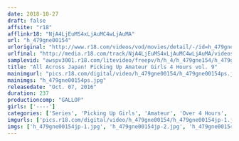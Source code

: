 ```yaml
---
date: 2018-10-27
draft: false
affsite: "r18"
afflinkr18: "NjA4LjEuMS4xLjAuMC4wLjAuMA"
url: "h_479gne00154"
urloriginal: "http://www.r18.com/videos/vod/movies/detail/-/id=h_479gne00154"
urlfinal: "http://media.r18.com/track/NjA4LjEuMS4xLjAuMC4wLjAuMA/videos/vod/movies/detail/-/id=h_479gne00154"
samplevid: "awspv3001.r18.com/litevideo/freepv/h/h_4/h_479gne154/h_479gne154_dmb_w.mp4"
title: "All Across Japan! Picking Up Amateur Girls 4 Hours vol. 9"
mainimgurl: "pics.r18.com/digital/video/h_479gne00154/h_479gne00154ps.jpg"
mainimgs: "h_479gne00154ps.jpg"
releasedate: "Oct. 07, 2016"
duration: 237
productioncomp: "GALLOP"
girls: ['----']
categories: ['Series', 'Picking Up Girls', 'Amateur', 'Over 4 Hours', 'Hi-Def']
imgurls: ['pics.r18.com/digital/video/h_479gne00154/h_479gne00154jp-1.jpg', 'pics.r18.com/digital/video/h_479gne00154/h_479gne00154jp-2.jpg', 'pics.r18.com/digital/video/h_479gne00154/h_479gne00154jp-3.jpg', 'pics.r18.com/digital/video/h_479gne00154/h_479gne00154jp-4.jpg', 'pics.r18.com/digital/video/h_479gne00154/h_479gne00154jp-5.jpg', 'pics.r18.com/digital/video/h_479gne00154/h_479gne00154jp-6.jpg', 'pics.r18.com/digital/video/h_479gne00154/h_479gne00154jp-7.jpg', 'pics.r18.com/digital/video/h_479gne00154/h_479gne00154jp-8.jpg', 'pics.r18.com/digital/video/h_479gne00154/h_479gne00154jp-9.jpg', 'pics.r18.com/digital/video/h_479gne00154/h_479gne00154jp-10.jpg', 'pics.r18.com/digital/video/h_479gne00154/h_479gne00154jp-11.jpg', 'pics.r18.com/digital/video/h_479gne00154/h_479gne00154jp-12.jpg', 'pics.r18.com/digital/video/h_479gne00154/h_479gne00154jp-13.jpg', 'pics.r18.com/digital/video/h_479gne00154/h_479gne00154jp-14.jpg', 'pics.r18.com/digital/video/h_479gne00154/h_479gne00154jp-15.jpg', 'pics.r18.com/digital/video/h_479gne00154/h_479gne00154jp-16.jpg', 'pics.r18.com/digital/video/h_479gne00154/h_479gne00154jp-17.jpg', 'pics.r18.com/digital/video/h_479gne00154/h_479gne00154jp-18.jpg', 'pics.r18.com/digital/video/h_479gne00154/h_479gne00154jp-19.jpg', 'pics.r18.com/digital/video/h_479gne00154/h_479gne00154jp-20.jpg']
imgs: ['h_479gne00154jp-1.jpg', 'h_479gne00154jp-2.jpg', 'h_479gne00154jp-3.jpg', 'h_479gne00154jp-4.jpg', 'h_479gne00154jp-5.jpg', 'h_479gne00154jp-6.jpg', 'h_479gne00154jp-7.jpg', 'h_479gne00154jp-8.jpg', 'h_479gne00154jp-9.jpg', 'h_479gne00154jp-10.jpg', 'h_479gne00154jp-11.jpg', 'h_479gne00154jp-12.jpg', 'h_479gne00154jp-13.jpg', 'h_479gne00154jp-14.jpg', 'h_479gne00154jp-15.jpg', 'h_479gne00154jp-16.jpg', 'h_479gne00154jp-17.jpg', 'h_479gne00154jp-18.jpg', 'h_479gne00154jp-19.jpg', 'h_479gne00154jp-20.jpg']
---
```

